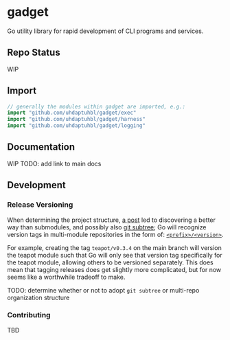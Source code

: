 # gadget

Go utility library for rapid development of CLI programs and services.

## Repo Status

WIP

## Import

```go
// generally the modules within gadget are imported, e.g.:
import "github.com/uhdaptuhbl/gadget/exec"
import "github.com/uhdaptuhbl/gadget/harness"
import "github.com/uhdaptuhbl/gadget/logging"
```

## Documentation

WIP
TODO: add link to main docs

## Development

### Release Versioning

When determining the project structure, [a post](https://stackoverflow.com/a/64705638) led to discovering a better way than submodules, and possibly also [git subtree](https://www.atlassian.com/git/tutorials/git-subtree); Go will recognize version tags in multi-module repositories in the form of: [`<prefix>/<version>`](https://github.com/golang/go/wiki/Modules#publishing-a-release).

For example, creating the tag `teapot/v0.3.4` on the main branch will version the teapot module such that Go will only see that version tag specifically for the teapot module, allowing others to be versioned separately. This does mean that tagging releases does get slightly more complicated, but for now seems like a worthwhile tradeoff to make.

TODO: determine whether or not to adopt `git subtree` or multi-repo organization structure

### Contributing

TBD
